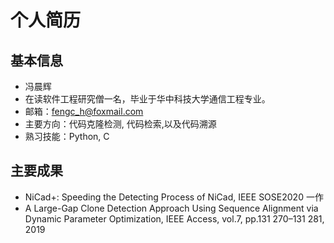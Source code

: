 # 个人简历
## 基本信息
- 冯晨辉
- 在读软件工程研究僧一名，毕业于华中科技大学通信工程专业。
- 邮箱：fengc_h@foxmail.com
- 主要方向：代码克隆检测, 代码检索,以及代码溯源
- 熟习技能：Python, C

## 主要成果
- NiCad+: Speeding the Detecting Process of NiCad, IEEE SOSE2020 一作
- A Large-Gap Clone Detection Approach Using
Sequence Alignment via Dynamic
Parameter Optimization, IEEE Access, vol.7, pp.131 270–131 281, 2019
